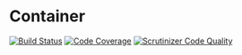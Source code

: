 # Container

[![Build Status](https://travis-ci.com/pascal08/container.svg?branch=master)](https://travis-ci.com/pascal08/container)
[![Code Coverage](https://scrutinizer-ci.com/g/pascal08/container/badges/coverage.png?b=master)](https://scrutinizer-ci.com/g/pascal08/container/?branch=master)
[![Scrutinizer Code Quality](https://scrutinizer-ci.com/g/pascal08/container/badges/quality-score.png?b=master)](https://scrutinizer-ci.com/g/pascal08/container/?branch=master)
